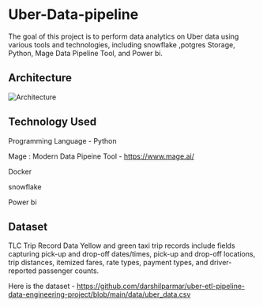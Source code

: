 # Uber-Data-pipeline

The goal of this project is to perform data analytics on Uber data using various tools and technologies, including snowflake ,potgres Storage, Python,  Mage Data Pipeline Tool,  and Power bi.
## Architecture
![Architecture](https://github.com/MAHMOUDMAMDOH8/Uber-Data-pipeline/assets/111503676/d8b138e8-a470-48b9-b000-8ce89b1fa674)

## Technology Used
Programming Language - Python

Mage : Modern Data Pipeine Tool - https://www.mage.ai/

Docker

snowflake

Power bi 

## Dataset
TLC Trip Record Data Yellow and green taxi trip records include fields capturing pick-up and drop-off dates/times, pick-up and drop-off locations, trip distances, itemized fares, rate types, payment types, and driver-reported passenger counts.

Here is the dataset  - https://github.com/darshilparmar/uber-etl-pipeline-data-engineering-project/blob/main/data/uber_data.csv
